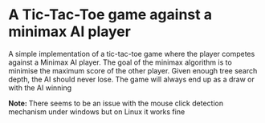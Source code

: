 # A Tic-Tac-Toe game against a minimax AI player

A simple implementation of a tic-tac-toe game where the player competes against a Minimax AI player.
The goal of the minimax algorithm is to minimise the maximum score of the other player. Given enough
tree search depth, the AI should never lose. The game will always end up as a draw or with the AI winning

<b> Note: </b> There seems to be an issue with the mouse click detection mechanism under windows but on Linux it works fine

